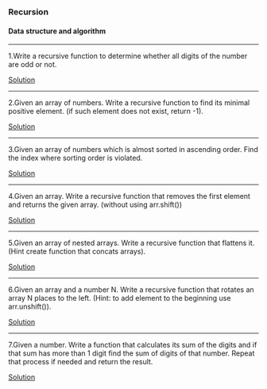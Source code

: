 ### Recursion

#### Data structure and algorithm

---

1.Write a recursive function to determine whether all digits of the number are odd or not.

[Solution](./recursiveOdd.js)

---

2.Given an array of numbers. Write a recursive function to find its minimal positive
element. (if such element does not exist, return -1).

[Solution](./minimalPositive.js)

---

3.Given an array of numbers which is almost sorted in ascending order. Find the index
where sorting order is violated.

[Solution](./ascendingOrder.js)

---

4.Given an array. Write a recursive function that removes the first element and returns the
given array. (without using arr.shift())

[Solution](./removeFirstElement.js)

---

5.Given an array of nested arrays. Write a recursive function that flattens it. (Hint create
function that concats arrays).

[Solution](./flattens.js)

---

6.Given an array and a number N. Write a recursive function that rotates an array N
places to the left. (Hint: to add element to the beginning use arr.unshift()).

[Solution](./rotateArray.js)

---

7.Given a number. Write a function that calculates its sum of the digits and if that sum has
more than 1 digit find the sum of digits of that number. Repeat that process if needed
and return the result.

[Solution](./sumDigits.js)
